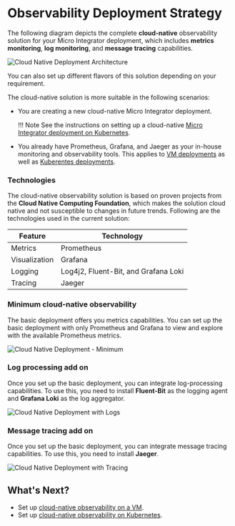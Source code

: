 # Observability Deployment Strategy

The following diagram depicts the complete **cloud-native** observability solution for your Micro Integrator deployment, which includes **metrics monitoring**, **log monitoring**, and **message tracing** capabilities.

![Cloud Native Deployment Architecture]({{base_path}}/assets/img/integrate/monitoring-dashboard/cloud-native-deployment-architecture.png)

You can also set up different flavors of this solution depending on your requirement.

The cloud-native solution is more suitable in the following scenarios:

- You are creating a new cloud-native Micro Integrator deployment. 

	!!! Note
		See the instructions on setting up a cloud-native [Micro Integrator deployment on Kubernetes](https://mi.docs.wso2.com/en/latest/install-and-setup/setup/deployment/kubernetes-deployment-patterns/).

- You already have Prometheus, Grafana, and Jaeger as your in-house monitoring and observability tools. This applies to [VM deployments](https://mi.docs.wso2.com/en/latest/install-and-setup/setup/deployment/deploying-wso2-mi/) as well as [Kuberentes deployments](https://mi.docs.wso2.com/en/latest/install-and-setup/setup/deployment/kubernetes-deployment-patterns/).

### Technologies

The cloud-native observability solution is based on proven projects from the **Cloud Native Computing Foundation**, which makes the solution cloud native and not susceptible to changes in future trends. Following are the technologies used in the current solution:

| **Feature**   | **Technology**              |
|---------------|-----------------------------|
| Metrics       | Prometheus                  |
| Visualization | Grafana                     |
| Logging       | Log4j2, Fluent-Bit, and Grafana Loki |
| Tracing       | Jaeger                      |


### Minimum cloud-native observability

The basic deployment offers you metrics capabilities. You can set up the basic deployment with only Prometheus and Grafana to view and explore with the available Prometheus metrics.

![Cloud Native Deployment - Minimum]({{base_path}}/assets/img/integrate/monitoring-dashboard/cloud-native-observability-metrics.png)

### Log processing add on
 
Once you set up the basic deployment, you can integrate log-processing capabilities. To use this, you need to install **Fluent-Bit** as the logging agent and **Grafana Loki** as the log aggregator.

![Cloud Native Deployment with Logs]({{base_path}}/assets/img/integrate/monitoring-dashboard/cloud-native-observability-logs.png)

### Message tracing add on

Once you set up the basic deployment, you can integrate message tracing capabilities. To use this, you need to install **Jaeger**.  

![Cloud Native Deployment with Tracing]({{base_path}}/assets/img/integrate/monitoring-dashboard/cloud-native-observability-tracing.png)



## What's Next?

-	Set up <a href="https://mi.docs.wso2.com/en/latest/observe-and-manage/setting-up-cloud-native-observability-on-a-vm/">cloud-native observability on a VM</a>.
-	Set up <a href="https://mi.docs.wso2.com/en/latest/observe-and-manage/setting-up-cloud-native-observability-in-kubernetes/">cloud-native observability on Kubernetes</a>.
